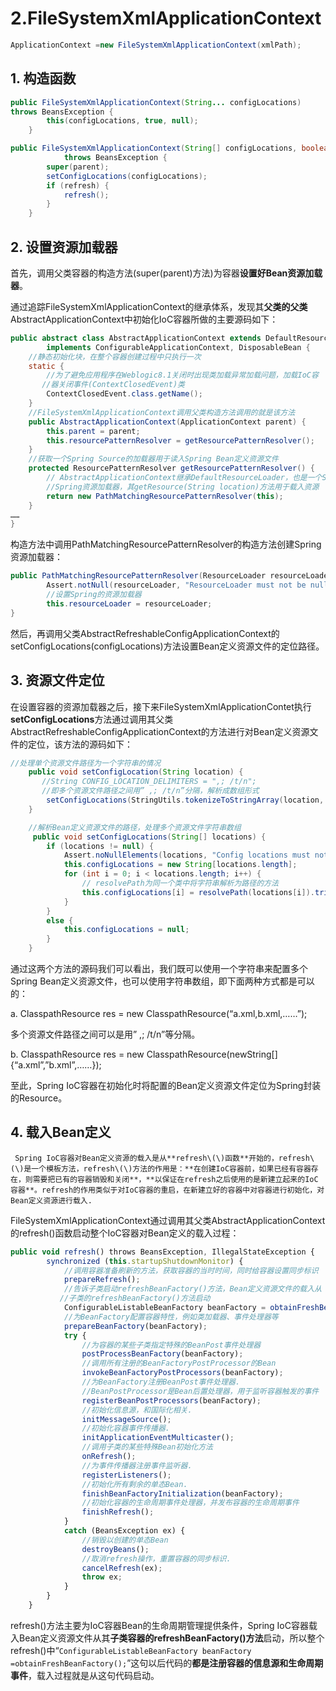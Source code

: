 # 2.FileSystemXmlApplicationContext

```java
ApplicationContext =new FileSystemXmlApplicationContext(xmlPath);
```

## 1.  构造函数

```java
public FileSystemXmlApplicationContext(String... configLocations) 
throws BeansException {
        this(configLocations, true, null);
    }
```

```java
public FileSystemXmlApplicationContext(String[] configLocations, boolean refresh, ApplicationContext parent)  
            throws BeansException {    
        super(parent);  
        setConfigLocations(configLocations);  
        if (refresh) {  
            refresh();  
        }  
    } 
```

## 2. 设置资源加载器

首先，调用父类容器的构造方法\(super\(parent\)方法\)为容器**设置好Bean资源加载器**。

 通过追踪FileSystemXmlApplicationContext的继承体系，发现其**父类的父类**AbstractApplicationContext中初始化IoC容器所做的主要源码如下：

```java
public abstract class AbstractApplicationContext extends DefaultResourceLoader  
        implements ConfigurableApplicationContext, DisposableBean {  
    //静态初始化块，在整个容器创建过程中只执行一次  
    static {  
        //为了避免应用程序在Weblogic8.1关闭时出现类加载异常加载问题，加载IoC容  
       //器关闭事件(ContextClosedEvent)类  
        ContextClosedEvent.class.getName();  
    }  
    //FileSystemXmlApplicationContext调用父类构造方法调用的就是该方法  
    public AbstractApplicationContext(ApplicationContext parent) {  
        this.parent = parent;  
        this.resourcePatternResolver = getResourcePatternResolver();  
    }  
    //获取一个Spring Source的加载器用于读入Spring Bean定义资源文件  
    protected ResourcePatternResolver getResourcePatternResolver() {  
        // AbstractApplicationContext继承DefaultResourceLoader，也是一个S  
        //Spring资源加载器，其getResource(String location)方法用于载入资源  
        return new PathMatchingResourcePatternResolver(this);  
    }   
……  
} 
```

 构造方法中调用PathMatchingResourcePatternResolver的构造方法创建Spring资源加载器：

```java
public PathMatchingResourcePatternResolver(ResourceLoader resourceLoader) {  
        Assert.notNull(resourceLoader, "ResourceLoader must not be null");  
        //设置Spring的资源加载器  
        this.resourceLoader = resourceLoader;  
} 
```

 然后，再调用父类AbstractRefreshableConfigApplicationContext的setConfigLocations\(configLocations\)方法设置Bean定义资源文件的定位路径。

## 3. 资源文件定位

在设置容器的资源加载器之后，接下来FileSystemXmlApplicationContet执行**setConfigLocations**方法通过调用其父类AbstractRefreshableConfigApplicationContext的方法进行对Bean定义资源文件的定位，该方法的源码如下：

```java
//处理单个资源文件路径为一个字符串的情况  
    public void setConfigLocation(String location) {  
       //String CONFIG_LOCATION_DELIMITERS = ",; /t/n";  
       //即多个资源文件路径之间用” ,; /t/n”分隔，解析成数组形式  
        setConfigLocations(StringUtils.tokenizeToStringArray(location, CONFIG_LOCATION_DELIMITERS));  
    }  

    //解析Bean定义资源文件的路径，处理多个资源文件字符串数组  
     public void setConfigLocations(String[] locations) {  
        if (locations != null) {  
            Assert.noNullElements(locations, "Config locations must not be null");  
            this.configLocations = new String[locations.length];  
            for (int i = 0; i < locations.length; i++) {  
                // resolvePath为同一个类中将字符串解析为路径的方法  
                this.configLocations[i] = resolvePath(locations[i]).trim();  
            }  
        }  
        else {  
            this.configLocations = null;  
        }  
    } 
```

通过这两个方法的源码我们可以看出，我们既可以使用一个字符串来配置多个Spring Bean定义资源文件，也可以使用字符串数组，即下面两种方式都是可以的：

a.    ClasspathResource res = new ClasspathResource\(“a.xml,b.xml,……”\);

多个资源文件路径之间可以是用” ,; /t/n”等分隔。

b.    ClasspathResource res = new ClasspathResource\(newString\[\]{“a.xml”,”b.xml”,……}\);

至此，Spring IoC容器在初始化时将配置的Bean定义资源文件定位为Spring封装的Resource。

##  4. 载入Bean定义

     Spring IoC容器对Bean定义资源的载入是从**refresh\(\)函数**开始的，refresh\(\)是一个模板方法，refresh\(\)方法的作用是：**在创建IoC容器前，如果已经有容器存在，则需要把已有的容器销毁和关闭**，**以保证在refresh之后使用的是新建立起来的IoC容器**。refresh的作用类似于对IoC容器的重启，在新建立好的容器中对容器进行初始化，对Bean定义资源进行载入.

FileSystemXmlApplicationContext通过调用其父类AbstractApplicationContext的refresh\(\)函数启动整个IoC容器对Bean定义的载入过程：

```javascript
public void refresh() throws BeansException, IllegalStateException {  
        synchronized (this.startupShutdownMonitor) {  
            //调用容器准备刷新的方法，获取容器的当时时间，同时给容器设置同步标识  
            prepareRefresh();  
            //告诉子类启动refreshBeanFactory()方法，Bean定义资源文件的载入从  
           //子类的refreshBeanFactory()方法启动  
            ConfigurableListableBeanFactory beanFactory = obtainFreshBeanFactory();  
            //为BeanFactory配置容器特性，例如类加载器、事件处理器等  
            prepareBeanFactory(beanFactory);  
            try {  
                //为容器的某些子类指定特殊的BeanPost事件处理器  
                postProcessBeanFactory(beanFactory);  
                //调用所有注册的BeanFactoryPostProcessor的Bean  
                invokeBeanFactoryPostProcessors(beanFactory);  
                //为BeanFactory注册BeanPost事件处理器.  
                //BeanPostProcessor是Bean后置处理器，用于监听容器触发的事件  
                registerBeanPostProcessors(beanFactory);  
                //初始化信息源，和国际化相关.  
                initMessageSource();  
                //初始化容器事件传播器.  
                initApplicationEventMulticaster();  
                //调用子类的某些特殊Bean初始化方法  
                onRefresh();  
                //为事件传播器注册事件监听器.  
                registerListeners();  
                //初始化所有剩余的单态Bean.  
                finishBeanFactoryInitialization(beanFactory);  
                //初始化容器的生命周期事件处理器，并发布容器的生命周期事件  
                finishRefresh();  
            }  
            catch (BeansException ex) {  
                //销毁以创建的单态Bean  
                destroyBeans();  
                //取消refresh操作，重置容器的同步标识.  
                cancelRefresh(ex);  
                throw ex;  
            }  
        }  
    }
```

refresh\(\)方法主要为IoC容器Bean的生命周期管理提供条件，Spring IoC容器载入Bean定义资源文件从其**子类容器的refreshBeanFactory\(\)方法**启动，所以整个refresh\(\)中“`ConfigurableListableBeanFactory beanFactory =obtainFreshBeanFactory();`”这句以后代码的**都是注册容器的信息源和生命周期事件**，载入过程就是从这句代码启动。

